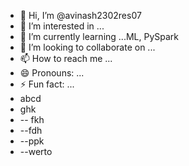 - 👋 Hi, I’m @avinash2302res07
- 👀 I’m interested in ...
- 🌱 I’m currently learning ...ML, PySpark
- 💞️ I’m looking to collaborate on ...
- 📫 How to reach me ...
- 😄 Pronouns: ...
- ⚡ Fun fact: ...
- abcd
- ghk
- -- fkh
- --fdh
- --ppk
- --werto

<!---
avinash2302res07/avinash2302res07 is a ✨ special ✨ repository because its `README.md` (this file) appears on your GitHub profile.
You can click the Preview link to take a look at your changes.
--->
